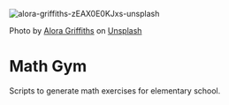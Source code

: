 ![alora-griffiths-zEAX0E0KJxs-unsplash](https://github.com/duplys/math-gym/assets/483081/295a5b8b-d369-4fa2-ae49-590dad9a6a9a)

Photo by [Alora Griffiths](https://unsplash.com/@aloragriffiths?utm_content=creditCopyText&utm_medium=referral&utm_source=unsplash) on [Unsplash](https://unsplash.com/photos/zEAX0E0KJxs?utm_content=creditCopyText&utm_medium=referral&utm_source=unsplash)

# Math Gym
Scripts to generate math exercises for elementary school.
